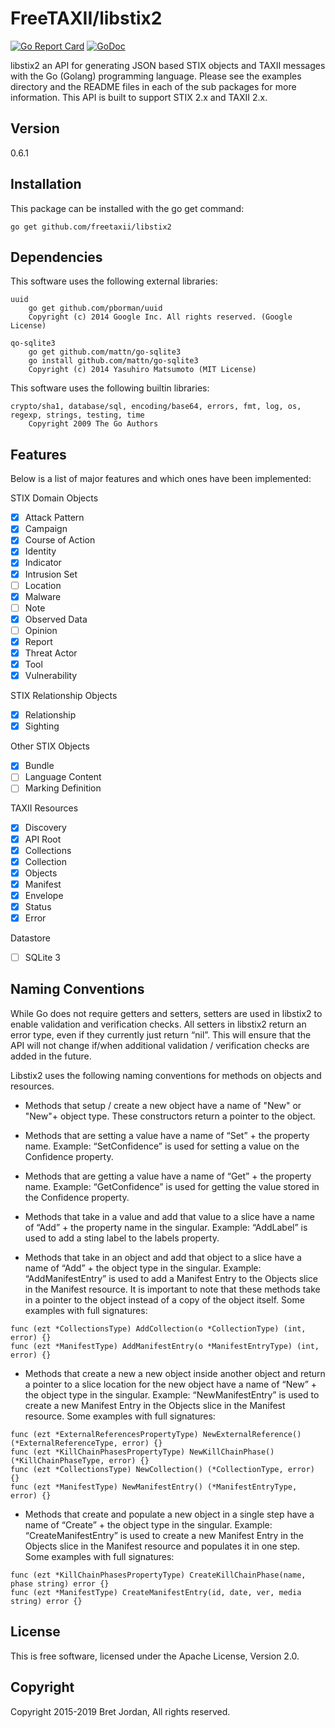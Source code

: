 # FreeTAXII/libstix2 #

[![Go Report Card](https://goreportcard.com/badge/github.com/freetaxii/libstix2)](https://goreportcard.com/report/github.com/freetaxii/libstix2) [![GoDoc](https://godoc.org/github.com/freetaxii/libstix2?status.png)](https://godoc.org/github.com/freetaxii/libstix2)

libstix2 an API for generating JSON based STIX objects and TAXII messages with 
the Go (Golang) programming language. Please see the examples directory and the 
README files in each of the sub packages for more information. This API is built 
to support STIX 2.x and TAXII 2.x.

## Version ##
0.6.1

## Installation ##

This package can be installed with the go get command:

```
go get github.com/freetaxii/libstix2
```

## Dependencies ##

This software uses the following external libraries:
```
uuid
	go get github.com/pborman/uuid
	Copyright (c) 2014 Google Inc. All rights reserved. (Google License)

qo-sqlite3
	go get github.com/mattn/go-sqlite3
	go install github.com/mattn/go-sqlite3
	Copyright (c) 2014 Yasuhiro Matsumoto (MIT License)
```

This software uses the following builtin libraries:
```
crypto/sha1, database/sql, encoding/base64, errors, fmt, log, os, regexp, strings, testing, time
	Copyright 2009 The Go Authors
```


## Features ##

Below is a list of major features and which ones have been implemented:

STIX Domain Objects
- [x] Attack Pattern
- [x] Campaign
- [x] Course of Action
- [x] Identity
- [x] Indicator
- [x] Intrusion Set
- [ ] Location
- [x] Malware
- [ ] Note
- [x] Observed Data
- [ ] Opinion
- [x] Report
- [x] Threat Actor
- [x] Tool
- [x] Vulnerability

STIX Relationship Objects
- [x] Relationship
- [x] Sighting

Other STIX Objects
- [x] Bundle
- [ ] Language Content
- [ ] Marking Definition

TAXII Resources
- [x] Discovery
- [x] API Root
- [x] Collections
- [x] Collection
- [x] Objects
- [x] Manifest
- [x] Envelope
- [x] Status
- [x] Error

Datastore
- [ ] SQLite 3


## Naming Conventions ##

While Go does not require getters and setters, setters are used in libstix2 to enable validation and verification checks. All setters in libstix2 return an error type, even if they currently just return “nil”. This will ensure that the API will not change if/when additional validation / verification checks are added in the future. 

Libstix2 uses the following naming conventions for methods on objects and resources.

* Methods that setup / create a new object have a name of "New" or "New"+ object type. These constructors return a pointer to the object. 

* Methods that are setting a value have a name of “Set” + the property name. Example: “SetConfidence” is used for setting a value on the Confidence property.

* Methods that are getting a value have a name of “Get” + the property name. Example: “GetConfidence” is used for getting the value stored in the Confidence property.

* Methods that take in a value and add that value to a slice have a name of “Add” + the property name in the singular. Example: “AddLabel” is used to add a sting label to the labels property. 

* Methods that take in an object and add that object to a slice have a name of “Add” + the object type in the singular. Example: “AddManifestEntry” is used to add a Manifest Entry to the Objects slice in the Manifest resource. It is important to note that these methods take in a pointer to the object instead of a copy of the object itself. Some examples with full signatures:

```
func (ezt *CollectionsType) AddCollection(o *CollectionType) (int, error) {}
func (ezt *ManifestType) AddManifestEntry(o *ManifestEntryType) (int, error) {}
```

* Methods that create a new a new object inside another object and return a pointer to a slice location for the new object have a name of “New” + the object type in the singular. Example: “NewManifestEntry” is used to create a new Manifest Entry in the Objects slice in the Manifest resource. Some examples with full signatures:

```
func (ezt *ExternalReferencesPropertyType) NewExternalReference() (*ExternalReferenceType, error) {}
func (ezt *KillChainPhasesPropertyType) NewKillChainPhase() (*KillChainPhaseType, error) {}
func (ezt *CollectionsType) NewCollection() (*CollectionType, error) {}
func (ezt *ManifestType) NewManifestEntry() (*ManifestEntryType, error) {}
```

* Methods that create and populate a new object in a single step have a name of “Create” + the object type in the singular. Example: “CreateManifestEntry” is used to create a new Manifest Entry in the Objects slice in the Manifest resource and populates it in one step. Some examples with full signatures:

```
func (ezt *KillChainPhasesPropertyType) CreateKillChainPhase(name, phase string) error {}
func (ezt *ManifestType) CreateManifestEntry(id, date, ver, media string) error {}
```


## License ##

This is free software, licensed under the Apache License, Version 2.0.


## Copyright ##

Copyright 2015-2019 Bret Jordan, All rights reserved.

